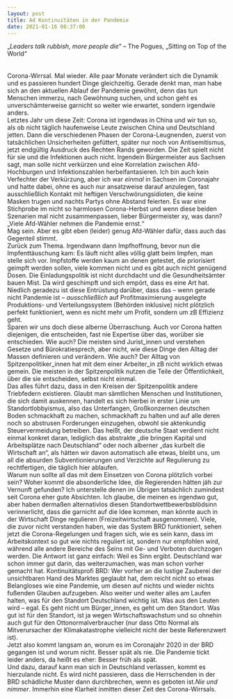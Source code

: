 ```yaml
---
layout: post
title: Ad Kontinuitäten in der Pandemie
date: 2021-01-16 08:37:00
---
```


„*Leaders talk rubbish, more people die*“ – The Pogues, „Sitting on Top of the World“ 
<br><br><br>
Corona-Wirrsal. Mal wieder. Alle paar Monate verändert sich die Dynamik und es passieren hundert Dinge gleichzeitig. Gerade denkt man, man habe sich an den aktuellen Ablauf der Pandemie gewöhnt, denn das tun Menschen immerzu, nach Gewöhnung suchen, und schon geht es unverschämterweise garnicht so weiter wie erwartet, sondern irgendwie anders.<br> 
Letztes Jahr um diese Zeit: Corona ist irgendwas in China und wir tun so, als ob nicht täglich haufenweise Leute zwischen China und Deutschland jetten. Dann die verschiedenen Phasen der Corona-Leugnenden, zuerst von tatsächlichen Unsicherheiten gefüttert, später nur noch von Antisemitismus, jetzt endgültig Ausdruck des Rechten Rands geworden. Die Zeit spielt nicht für sie und die Infektionen auch nicht. Irgendein Bürgermeister aus Sachsen sagt, man solle nicht verkürzen und eine Korrelation zwischen Afd-Hochburgen und Infektionszahlen herbeifantasieren. Ich bin auch kein Verfechter der Verkürzung, aber ich war *einmal* in Sachsen im Coronajahr und hatte dabei, ohne es auch nur ansatzweise darauf anzulegen, fast ausschließlich Kontakt mit heftigen Verschwörungsidioten, die keine Masken trugen und nachts Partys ohne Abstand feierten. Es war eine Stichprobe im nicht so harmlosen Corona-Herbst und wenn diese beiden Szenarien mal nicht zusammenpassen, lieber Bürgermeister xy, was dann? „Viele Afd-Wähler nehmen die Pandemie ernst.“<br>
Mag sein. Aber es gibt eben (leider) genug Afd-Wähler dafür, dass auch das Gegenteil stimmt.<br>
Zurück zum Thema. Irgendwann dann Impfhoffnung, bevor nun die Impfenttäuschung kam: Es läuft nicht alles völlig glatt beim Impfen, man stelle sich vor. Impfstoffe werden kaum an denen getestet, die priorisiert geimpft werden sollen, viele kommen nicht und es gibt auch nicht genügend Dosen. Die Einladungspolitik ist nicht durchdacht und die Gesundheitsämter bauen Mist. Da wird geschimpft und sich empört, dass es eine Art hat. Niedlich geradezu ist diese Entrüstung darüber, dass das – wenn gerade nicht Pandemie ist – *ausschließlich* auf Profitmaximierung ausgelegte Produktions- und Verteilungssystem (Behörden inklusive) nicht plötzlich perfekt funktioniert, wenn es nicht mehr um Profit, sondern um zB Effizienz geht.<br> 
Sparen wir uns doch diese alberne Überraschung. Auch vor Corona hatten diejenigen, die entscheiden, fast nie Expertise über das, worüber sie entschieden. Wie auch? Die meisten sind Jurist\_innen und verstehen Gesetze und Bürokratiesprech, aber nicht, wie diese Dinge den Alltag der Massen definieren und verändern. Wie auch? Der Alltag von Spitzenpolitiker\_innen hat mit dem einer Arbeiter\_in zB nicht wirklich etwas gemein. Die meisten in der Spitzenpolitik nutzen die Teile der Öffentlichkeit, über die sie entscheiden, selbst nicht einmal.<br>
Das alles führt dazu, dass in den Kreisen der Spitzenpolitik andere Triebfedern existieren. Glaubt man sämtlichen Menschen und Institutionen, die sich damit auskennen, handelt es sich hierbei in erster Linie um Standortlobbyismus, also das Unterfangen, Großkonzernen deutschen Boden schmackhaft zu machen, schmackhaft zu halten und auf alle deren noch so abstrusen Forderungen einzugehen, obwohl sie aktenkundig Steuervermeidung betreiben. Das heißt, der deutsche Staat verdient nicht einmal konkret daran, lediglich das abstrakte „die bringen Kapital und Arbeitsplätze nach Deutschland“ oder noch alberner „das kurbelt die Wirtschaft an“, als hätten wir davon automatisch alle etwas, bleibt uns, um all die absurden Subventionierungen und Verzichte auf Regulierung zu rechtfertigen, die täglich hier ablaufen.<br>
Warum nun sollte all das mit dem Einsetzen von Corona plötzlich vorbei sein? Woher kommt die absonderliche Idee, die Regierenden hätten jäh zur Vernunft gefunden? Ich unterstelle denen im Übrigen tatsächlich zumindest seit Corona eher gute Absichten. Ich glaube, die meinen es irgendwo gut, aber haben dermaßen alternativlos diesen Standortwettbewerbsblödsinn verinnerlicht, dass die garnicht auf die Idee kommen, man könnte auch in der Wirtschaft Dinge regulieren (Freizeitwirtschaft ausgenommen). Viele, die zuvor nicht verstanden haben, wie das System BRD funktioniert, sehen jetzt die Corona-Regelungen und fragen sich, wie es sein kann, dass im Arbeitskontext so gut wie nichts reguliert ist, sondern nur empfohlen wird, während alle andere Bereiche des Seins mit Ge- und Verboten durchzogen werden. 
Die Antwort ist ganz einfach: Weil es Sinn ergibt. Deutschland war schon immer gut darin, das weiterzumachen, was man schon vorher gemacht hat. Kontinuitätsprofi BRD: Wer vorher an die lustige Zauberei der unsichtbaren Hand des Marktes geglaubt hat, dem reicht nicht so etwas Belangloses wie eine Pandemie, um diesen auf nichts und wieder nichts fußenden Glauben aufzugeben.
Also weiter und weiter alles am Laufen halten, was für den Standort Deutschland wichtig ist. Was aus den Leuten wird – egal. Es geht nicht um Bürger\_innen, es geht um den Standort. Was gut ist für den Standort, ist ja wegen Wirtschaftswachstum und so ohnehin auch gut für den Ottonormalverbraucher (nur dass Otto Normal als Mitverursacher der Klimakatastrophe vielleicht nicht der beste Referenzwert ist).
<br>Jetzt also kommt langsam an, worum es im Coronajahr 2020 in der BRD gegangen ist und worum nicht. Besser spät als nie. Die Pandemie tickt leider anders, da heißt es eher: Besser früh als spät.<br>
Und dazu, darauf kann man sich in Deutschland verlassen, kommt es hierzulande nicht. Es wird nicht passieren, dass die Herrschenden in der BRD schädliche Muster dann durchbrechen, wenn es geboten ist.*Nie und nimmer*. Immerhin eine Klarheit inmitten dieser Zeit des Corona-Wirrsals.
